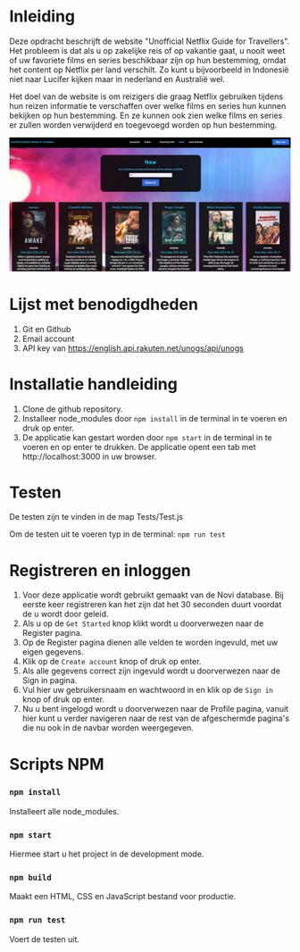 # Inleiding
Deze opdracht beschrijft de website "Unofficial Netflix Guide for Travellers".
Het probleem is dat als u op zakelijke reis of op vakantie gaat, u nooit weet of uw favoriete films en series beschikbaar 
zijn op hun bestemming, omdat het content op Netflix per land verschilt. Zo kunt u bijvoorbeeld in Indonesië niet naar
Lucifer kijken maar in nederland en Australië wel.

Het doel van de website is om reizigers die graag Netflix gebruiken tijdens hun reizen informatie te verschaffen over 
welke films en series hun kunnen bekijken op hun bestemming.
En ze kunnen ook zien welke films en series er zullen worden verwijderd en toegevoegd worden op hun bestemming.

![screenshot](./src/assets/screenshot.jpg)

# Lijst met benodigdheden
1. Git en Github
2. Email account
3. API key van https://english.api.rakuten.net/unogs/api/unogs

# Installatie handleiding
1. Clone de github repository.
2. Installeer node_modules door `npm install` in de terminal in te voeren en druk op enter.
3. De applicatie kan gestart worden door `npm start` in de terminal in te voeren en op enter te drukken. De applicatie opent een tab met http://localhost:3000 in uw browser.

# Testen
De testen zijn te vinden in de map Tests/Test.js

Om de testen uit te voeren typ in de terminal: `npm run test`

# Registreren en inloggen
1. Voor deze applicatie wordt gebruikt gemaakt van de Novi database. Bij eerste keer registreren kan het zijn dat het 30 seconden duurt voordat de u wordt door geleid.
2. Als u op de `Get Started` knop klikt wordt u doorverwezen naar de Register pagina.
3. Op de Register pagina dienen alle velden te worden ingevuld, met uw eigen gegevens.
4. Klik op de `Create account` knop of druk op enter.
5. Als alle gegevens correct zijn ingevuld wordt u doorverwezen naar de Sign in pagina.
6. Vul hier uw gebruikersnaam en wachtwoord in en klik op de `Sign in` knop of druk op enter.
7. Nu u bent ingelogd wordt u doorverwezen naar de Profile pagina, vanuit hier kunt u verder navigeren naar de rest van de afgeschermde pagina's die nu ook in de navbar worden weergegeven.


# Scripts NPM
### `npm install`
Installeert alle node_modules.

### `npm start`
Hiermee start u het project in de development mode.

### `npm build`
Maakt een HTML, CSS en JavaScript bestand voor productie.

### `npm run test`
Voert de testen uit.

